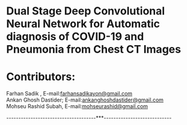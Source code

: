 # Dual Stage Deep Convolutional Neural Network for Automatic diagnosis of COVID-19 and Pneumonia from Chest CT Images
<!---
# Abstract :
In  the  Coronavirus  disease-2019  (COVID-19)  pandemic,  for  fast  and  accurate  diagnosisof a large number of patients, besides traditional methods, automated diagnostic tools are now extremelyrequired. In this paper, a deep convolutional neural network (CNN) based scheme is proposed for automatedaccurate  diagnosis  of  COVID-19  from  lung  computed  tomography  (CT)  scan  images.  First,  for  theautomated segmentation of lung regions in a chest CT scan, a modified CNN architecture, namely SKICU-Net is proposed by incorporating additional skip interconnections in the U-Net model that overcome theloss  of  information  in  dimension  scaling.  Next,  an  agglomerative  hierarchical  clustering  is  deployed  toeliminate the CT slices without significant information. Finally, for effective feature extraction and diagnosisof COVID-19 and pneumonia from the segmented lung slices, a modified DenseNet architecture, namely P-DenseCOVNet is designed where parallel convolutional paths are introduced on top of the conventionalDenseNet  model  for  getting  better  performance  through  overcoming  the  loss  of  positional  arguments.Outstanding performances have been achieved with anF1score of 0.97 in the segmentation task alongwith an accuracy of87.5%in diagnosing COVID-19, common pneumonia, and normal cases. Significantexperimental  results  and  comparison  with  other  studies  show  that  the  proposed  scheme  provides  verysatisfactory performances and can serve as an effective diagnostic tool in the current pandemic.

# Pipeline:
![](Images/Pipeline.png)

# SKICU-Net(Skip Connected U-net Architecture):
![](Images/SKICU-Net.jpg)

# Unsupervised hierarchical Clustering:
X, Y-axis represents centric features and frontier features of the images after performing segmentation. Binary masks were used to extract these features. Z-axis represents the area of the lung portion that is visible in the CT scan.
![](Images/Cluster.jpg)

# Classification Architecture:

![](Images/P-DenseCov.png)
--->
# Contributors:


Farhan Sadik ,         E-mail:farhansadikayon@gmail.com <br>
Ankan Ghosh Dastider;  E-mail:ankanghoshdastider@gmail.com <br>
Mohseu Rashid Subah,   E-mail:mohseurashid@gmail.com<br>

-------------------------------------***----------------------------
